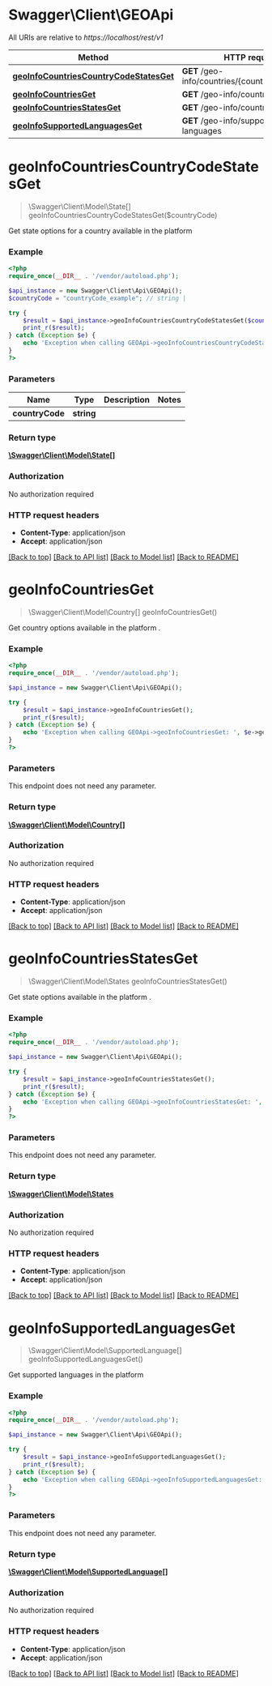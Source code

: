 # Swagger\Client\GEOApi

All URIs are relative to *https://localhost/rest/v1*

Method | HTTP request | Description
------------- | ------------- | -------------
[**geoInfoCountriesCountryCodeStatesGet**](GEOApi.md#geoInfoCountriesCountryCodeStatesGet) | **GET** /geo-info/countries/{countryCode}/states | 
[**geoInfoCountriesGet**](GEOApi.md#geoInfoCountriesGet) | **GET** /geo-info/countries | 
[**geoInfoCountriesStatesGet**](GEOApi.md#geoInfoCountriesStatesGet) | **GET** /geo-info/countries/states | 
[**geoInfoSupportedLanguagesGet**](GEOApi.md#geoInfoSupportedLanguagesGet) | **GET** /geo-info/supported-languages | 


# **geoInfoCountriesCountryCodeStatesGet**
> \Swagger\Client\Model\State[] geoInfoCountriesCountryCodeStatesGet($countryCode)



Get state options for a country available in the platform

### Example
```php
<?php
require_once(__DIR__ . '/vendor/autoload.php');

$api_instance = new Swagger\Client\Api\GEOApi();
$countryCode = "countryCode_example"; // string | 

try {
    $result = $api_instance->geoInfoCountriesCountryCodeStatesGet($countryCode);
    print_r($result);
} catch (Exception $e) {
    echo 'Exception when calling GEOApi->geoInfoCountriesCountryCodeStatesGet: ', $e->getMessage(), PHP_EOL;
}
?>
```

### Parameters

Name | Type | Description  | Notes
------------- | ------------- | ------------- | -------------
 **countryCode** | **string**|  |

### Return type

[**\Swagger\Client\Model\State[]**](../Model/State.md)

### Authorization

No authorization required

### HTTP request headers

 - **Content-Type**: application/json
 - **Accept**: application/json

[[Back to top]](#) [[Back to API list]](../../README.md#documentation-for-api-endpoints) [[Back to Model list]](../../README.md#documentation-for-models) [[Back to README]](../../README.md)

# **geoInfoCountriesGet**
> \Swagger\Client\Model\Country[] geoInfoCountriesGet()



Get country options available in the platform .

### Example
```php
<?php
require_once(__DIR__ . '/vendor/autoload.php');

$api_instance = new Swagger\Client\Api\GEOApi();

try {
    $result = $api_instance->geoInfoCountriesGet();
    print_r($result);
} catch (Exception $e) {
    echo 'Exception when calling GEOApi->geoInfoCountriesGet: ', $e->getMessage(), PHP_EOL;
}
?>
```

### Parameters
This endpoint does not need any parameter.

### Return type

[**\Swagger\Client\Model\Country[]**](../Model/Country.md)

### Authorization

No authorization required

### HTTP request headers

 - **Content-Type**: application/json
 - **Accept**: application/json

[[Back to top]](#) [[Back to API list]](../../README.md#documentation-for-api-endpoints) [[Back to Model list]](../../README.md#documentation-for-models) [[Back to README]](../../README.md)

# **geoInfoCountriesStatesGet**
> \Swagger\Client\Model\States geoInfoCountriesStatesGet()



Get state options available in the platform .

### Example
```php
<?php
require_once(__DIR__ . '/vendor/autoload.php');

$api_instance = new Swagger\Client\Api\GEOApi();

try {
    $result = $api_instance->geoInfoCountriesStatesGet();
    print_r($result);
} catch (Exception $e) {
    echo 'Exception when calling GEOApi->geoInfoCountriesStatesGet: ', $e->getMessage(), PHP_EOL;
}
?>
```

### Parameters
This endpoint does not need any parameter.

### Return type

[**\Swagger\Client\Model\States**](../Model/States.md)

### Authorization

No authorization required

### HTTP request headers

 - **Content-Type**: application/json
 - **Accept**: application/json

[[Back to top]](#) [[Back to API list]](../../README.md#documentation-for-api-endpoints) [[Back to Model list]](../../README.md#documentation-for-models) [[Back to README]](../../README.md)

# **geoInfoSupportedLanguagesGet**
> \Swagger\Client\Model\SupportedLanguage[] geoInfoSupportedLanguagesGet()



Get supported languages in the platform

### Example
```php
<?php
require_once(__DIR__ . '/vendor/autoload.php');

$api_instance = new Swagger\Client\Api\GEOApi();

try {
    $result = $api_instance->geoInfoSupportedLanguagesGet();
    print_r($result);
} catch (Exception $e) {
    echo 'Exception when calling GEOApi->geoInfoSupportedLanguagesGet: ', $e->getMessage(), PHP_EOL;
}
?>
```

### Parameters
This endpoint does not need any parameter.

### Return type

[**\Swagger\Client\Model\SupportedLanguage[]**](../Model/SupportedLanguage.md)

### Authorization

No authorization required

### HTTP request headers

 - **Content-Type**: application/json
 - **Accept**: application/json

[[Back to top]](#) [[Back to API list]](../../README.md#documentation-for-api-endpoints) [[Back to Model list]](../../README.md#documentation-for-models) [[Back to README]](../../README.md)

